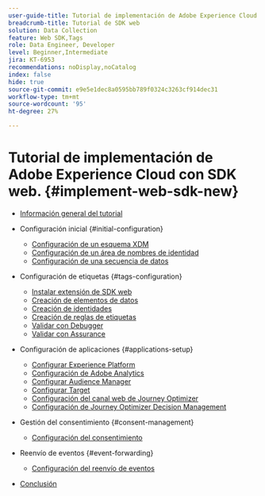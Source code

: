 ```yaml
---
user-guide-title: Tutorial de implementación de Adobe Experience Cloud con SDK web
breadcrumb-title: Tutorial de SDK web
solution: Data Collection
feature: Web SDK,Tags
role: Data Engineer, Developer
level: Beginner,Intermediate
jira: KT-6953
recommendations: noDisplay,noCatalog
index: false
hide: true
source-git-commit: e9e5e1dec8a0595bb789f0324c3263cf914dec31
workflow-type: tm+mt
source-wordcount: '95'
ht-degree: 27%

---
```



# Tutorial de implementación de Adobe Experience Cloud con SDK web. {#implement-web-sdk-new}

+ [Información general del tutorial](overview.md)
+ Configuración inicial {#initial-configuration}
   + [Configuración de un esquema XDM](configure-schemas.md)
   + [Configuración de un área de nombres de identidad](configure-identities.md)
   + [Configuración de una secuencia de datos](configure-datastream.md)

+ Configuración de etiquetas {#tags-configuration}
   + [Instalar extensión de SDK web](install-web-sdk.md)
   + [Creación de elementos de datos](create-data-elements.md)
   + [Creación de identidades](create-identities.md)
   + [Creación de reglas de etiquetas](create-tag-rule.md)
   + [Validar con Debugger](validate-with-debugger.md)
   + [Validar con Assurance](validate-with-assurance.md)

+ Configuración de aplicaciones {#applications-setup}
   + [Configurar Experience Platform](setup-experience-platform.md)
   + [Configuración de Adobe Analytics](setup-analytics.md)
   + [Configurar Audience Manager](setup-audience-manager.md)
   + [Configurar Target](setup-target.md)
   + [Configuración del canal web de Journey Optimizer](setup-web-channel.md)
   + [Configuración de Journey Optimizer Decision Management](setup-decision-management.md)

+ Gestión del consentimiento {#consent-management}
   + [Configuración del consentimiento](setup-consent.md)

+ Reenvío de eventos {#event-forwarding}
   + [Configuración del reenvío de eventos](setup-event-forwarding.md)

+ [Conclusión](conclusion.md)

